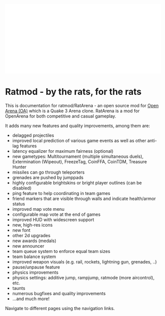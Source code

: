 ![rathead](images/screenshots/ratmod-head-header.svg)

# Ratmod - by the rats, for the rats

This is documentation for ratmod/RatArena - an open source mod for [Open Arena (OA)](http://www.openarena.ws) which is a Quake 3 Arena clone. 
RatArena is a mod for OpenArena for both competitive and casual gameplay.

It adds many new features and quality improvements, among them are:

- delagged projectiles
- improved local prediction of various game events as well as other anti-lag features
- latency equalizer for maximum fairness (optional)
- new gametypes: Multitournament (multiple simultaneous duels), Extermination (Wipeout),
  FreezeTag, CoinFFA, CoinTDM, Treasure Hunter
- missiles can go through teleporters
- grenades are pushed by jumppads
- highly configurable brightskins or bright player outlines (can be disabled)
- ping feature to help coordinating in team games
- friend markers that are visible through walls and indicate health/armor status
- improved map vote menu
- configurable map vote at the end of games
- improved HUD with widescreen support
- new, high-res icons
- new font
- other 2d upgrades
- new awards (medals)
- new announcer
- team queue system to enforce equal team sizes
- team balance system
- improved weapon visuals (e.g. rail, rockets, lightning gun, grenades, ..)
- pause/unpause feature
- physics improvements
- physics settings: additive jump, rampjump, ratmode (more aircontrol), etc.
- taunts
- numerous bugfixes and quality improvements
- ...and much more!

Navigate to different pages using the navigation links.

